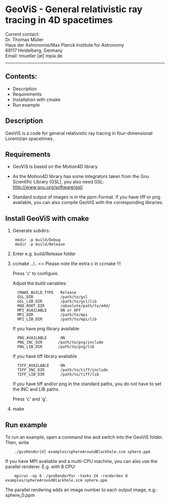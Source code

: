 
# GeoViS - General relativistic ray tracing in 4D spacetimes

Current contact:  
Dr. Thomas Müller   
Haus der Astronomie/Max Planck Institute for Astronomy  
69117 Heidelberg, Germany  
Email: tmueller [at] mpia.de  

-----------------------------------------------

## Contents:

* Description
* Requirements
* Installation with cmake
* Run example


## Description

GeoViS is a code for general relativistic ray tracing in 
four-dimensional Lorentzian spacetimes. 


## Requirements

* GeoViS is based on the Motion4D library

* As the Motion4D library has some integrators
  taken from the Gnu Scientific Library (GSL),
  you also need GSL:
  http://www.gnu.org/software/gsl/

* Standard output of images is in the ppm-Format.
  If you have tiff or png available, you can also
  compile GeoViS with the corresponding libraries.


## Install GeoViS with cmake

1. Generate subdirs:    
   
        mkdir -p build/Debug 
        mkdir -p build/Release

2. Enter e.g. build/Release folder

3. ccmake ../..                      <= Please note the extra c in ccmake !!!

      Press 'c' to configure.

      Adjust the build variables:

         CMAKE_BUILD_TYPE   Release
         GSL_DIR            /path/to/gsl
         GSL_LIB_DIR        /path/to/gsl/lib
         M4D_ROOT_DIR       /absolute/path/to/m4d/
         MPI_AVAILABLE      ON or OFF
         MPI_DIR            /path/to/mpi
         MPI_LIB_DIR        /path/to/mpi/lib
    
     If you have png library available
    
         PNG_AVAILABLE      ON
         PNG_INC_DIR       /path/to/png/include
         PNG_LIB_DIR       /path/to/png/lib
    
     If you have tiff library available

         TIFF_AVAILABLE     ON
         TIFF_INC_DIR       /path/to/tiff/include
         TIFF_LIB_DIR       /path/to/tiff/lib

     If you have tiff and/or png in the standard paths,
     you do not have to set the INC and LIB paths.

     Press 'c' and 'g'.

4. make


## Run example

To run an example, open a command line and switch into the 
GeoViS folder. Then, write 

        ./gvsRender[d] examples/sphereAroundBlackhole.scm sphere.ppm

If you have MPI available and a multi-CPU machine, you can also 
use the parallel renderer. E.g. with 8 CPU:

        mpirun -np 8 ./gvsRenderPar -tasks 24 -renderdev 0 examples/sphereAroundBlackhole.scm sphere.ppm

The parallel rendering adds an image number to each output image,
e.g.:  sphere_0.ppm


